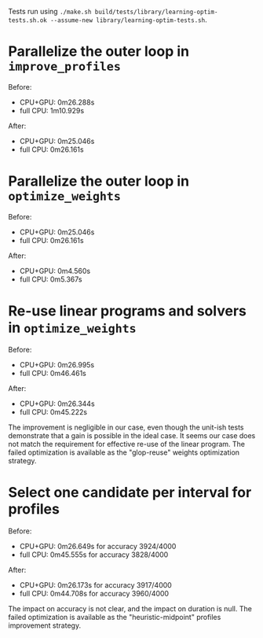 Tests run using `./make.sh build/tests/library/learning-optim-tests.sh.ok --assume-new library/learning-optim-tests.sh`.

# Parallelize the outer loop in `improve_profiles`

Before:

- CPU+GPU: 0m26.288s
- full CPU: 1m10.929s

After:

- CPU+GPU: 0m25.046s
- full CPU: 0m26.161s

# Parallelize the outer loop in `optimize_weights`

Before:

- CPU+GPU: 0m25.046s
- full CPU: 0m26.161s

After:

- CPU+GPU: 0m4.560s
- full CPU: 0m5.367s

# Re-use linear programs and solvers in `optimize_weights`

Before:

- CPU+GPU: 0m26.995s
- full CPU: 0m46.461s

After:

- CPU+GPU: 0m26.344s
- full CPU: 0m45.222s

The improvement is negligible in our case, even though the unit-ish tests demonstrate that a gain is possible in the ideal case.
It seems our case does not match the requirement for effective re-use of the linear program.
The failed optimization is available as the "glop-reuse" weights optimization strategy.

# Select one candidate per interval for profiles

Before:

- CPU+GPU: 0m26.649s for accuracy 3924/4000
- full CPU: 0m45.555s for accuracy 3828/4000

After:

- CPU+GPU: 0m26.173s for accuracy 3917/4000
- full CPU: 0m44.708s for accuracy 3960/4000

The impact on accuracy is not clear, and the impact on duration is null.
The failed optimization is available as the "heuristic-midpoint" profiles improvement strategy.
